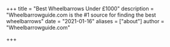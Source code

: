 +++
title = "Best Wheelbarrows Under £1000"
description = "Wheelbarrowguide.com is the #1 source for finding the best wheelbarrows"
date = "2021-01-16"
aliases = ["about"]
author = "Wheelbarrowguide.com"

+++
